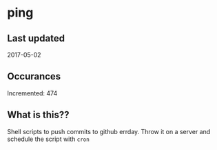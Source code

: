 # ping

## Last updated
2017-05-02

## Occurances
Incremented: 474

## What is this??
Shell scripts to push commits to github errday. Throw it on a server and schedule the script with `cron`


